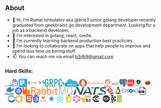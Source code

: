 ## About
- 👋 Hi, I’m Rishat Ishbulatov aka @brie3 junior golang developer 
recently graduated from geekbrains go development department.
Looking for a job as a backend developer.
- 👀 I’m interested in golang, react, svelte.
- 🌱 I’m currently learning backend production best practicies. 
- 💞️ I’m looking to collaborate on apps that help people to improve and spend less time on boring stuff.
- 📫 You can reach me via email b3r6i9@gmail.com


### Hard Skills:

<img align="left" alt="Golang" height="26px" src="./readme-content/go.png" />
<img align="left" alt="SQL" height="26px" src="./readme-content/sql.png" />
<img align="left" alt="Protobuf" height="26px" src="./readme-content/protobuf.png" />
<img align="left" alt="gRPC" height="26px" src="./readme-content/grpc.png" />
<img align="left" alt="REST" height="26px" src="./readme-content/restapi.png" />
<img align="left" alt="Prometheus" height="26px" src="./readme-content/prometheus.png" />
<img align="left" alt="Grafana" height="26px" src="./readme-content/grafana.png" />
<img align="left" alt="Mysql" height="26px" src="./readme-content/mysql.png" />
<img align="left" alt="PostgreSQL" height="26px" src="./readme-content/postgres.png" />
<img align="left" alt="NoSQL" height="26px" src="./readme-content/noslq.png" />
<img align="left" alt="MongoDB" height="26px" src="./readme-content/mongoDB.png" />
<img align="left" alt="Redis" height="26px" src="./readme-content/redis.png" />
<img align="left" alt="Docker" height="26px" src="./readme-content/docker.png" />
<img align="left" alt="Kubernetes" height="26px" src="./readme-content/kubernetes.png" />
<img align="left" alt="RabbitMQ" height="26px" src="./readme-content/rabbitmq.png" />
<img align="left" alt="Nats" height="26px" src="./readme-content/nats.png" />
<img align="left" alt="Git" height="26px" src="./readme-content/git.png" />
<img align="left" alt="Linux" height="26px" src="./readme-content/linux.png" />
<img align="left" alt="Json" height="26px" src="./readme-content/json.png" />
<img align="left" alt="XML" height="26px" src="./readme-content/XML.png" />
<img align="left" alt="CI/CD" height="26px" src="./readme-content/cicd.png" />
<img align="left" alt="HTML" height="26px" src="./readme-content/html.png" />
<img align="left" alt="CSS" height="26px" src="./readme-content/css.png" />
<img align="left" alt="Gitlab" height="26px" src="./readme-content/gitlab.png" />
<img align="left" alt="Webpack" height="26px" src="./readme-content/webpack.png" />
<img align="left" alt="React" height="26px" src="./readme-content/react.png" />
<img align="left" alt="JS" height="26px" src="./readme-content/js.png" />
<img align="left" alt="GraphQL" height="26px" src="./readme-content/graphql.png" />
<img align="left" alt="S3" height="26px" src="./readme-content/s3.png" />
<img align="left" alt="C/C++" height="26px" src="./readme-content/cc++.png" />
<img align="left" alt="Express" height="26px" src="./readme-content/express.png" />
<img align="left" alt="Kafka" height="26px" src="./readme-content/kafka.png" />
<img align="left" alt="Node" height="26px" src="./readme-content/node.png" />